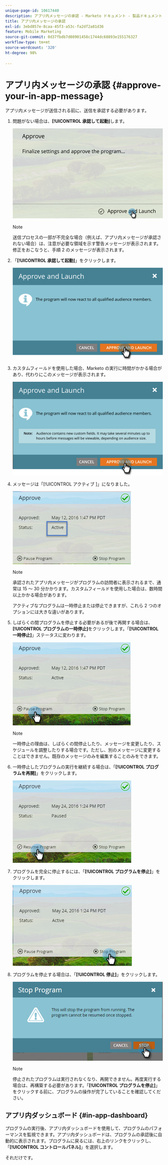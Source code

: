```yaml
---
unique-page-id: 10617440
description: アプリ内メッセージの承認 - Marketo ドキュメント - 製品ドキュメント
title: アプリ内メッセージの承認
exl-id: 3ebd857e-8caa-45f3-a53c-fa2df2a81d36
feature: Mobile Marketing
source-git-commit: 0d37fbdb7d08901458c1744dc68893e155176327
workflow-type: tm+mt
source-wordcount: '320'
ht-degree: 98%

---
```


# アプリ内メッセージの承認 {#approve-your-in-app-message}

アプリ内メッセージが送信される前に、送信を承認する必要があります。

1. 問題がない場合は、**[!UICONTROL 承認して起動]**&#x200B;します。

   ![](assets/pasted-image-at-2016-05-31-02-08-pm-281-29.png)

   >[!NOTE]
   >
   >送信プロセスの一部が不完全な場合（例えば、アプリ内メッセージが承認されない場合）は、注意が必要な領域を示す警告メッセージが表示されます。修正をおこなうと、手順 2 のメッセージが表示されます。

1. 「**[!UICONTROL 承認して起動]**」をクリックします。

   ![](assets/pasted-image-at-2016-05-31-02-08-pm.png)

1. カスタムフィールドを使用した場合、Marketo の実行に時間がかかる場合があり、代わりにこのメッセージが表示されます。

   ![](assets/pasted-image-at-2016-05-31-02-09-pm.png)

1. メッセージは「[!UICONTROL  アクティブ ]」になりました。

   ![](assets/image2016-5-12-13-3a49-3a5.png)

   >[!NOTE]
   >
   >承認されたアプリ内メッセージがプログラムの訪問者に表示されるまで、通常は 15 ～ 30 分かかります。カスタムフィールドを使用した場合は、数時間以上かかる場合があります。

   アクティブなプログラムは一時停止または停止できますが、これら 2 つのオプションには大きな違いがあります。

1. しばらくの間プログラムを停止する必要があるが後で再開する場合は、**[!UICONTROL プログラムの一時停止]**&#x200B;をクリックします。「**[!UICONTROL 一時停止]**」ステータスに変わります。

   ![](assets/image2016-5-12-13-3a50-3a26.png)

   >[!NOTE]
   >
   >一時停止の理由は、しばらくの間停止したり、メッセージを変更したり、スケジュールを調整したりする場合です。ただし、別のメッセージに変更することはできません。既存のメッセージのみを編集することのみをできます。

1. 一時停止したプログラムの実行を継続する場合は、「**[!UICONTROL プログラムを再開]**」をクリックします。

   ![](assets/image2016-5-24-13-3a26-3a43.png)

1. プログラムを完全に停止するには、「**[!UICONTROL プログラムを停止]**」をクリックします。

   ![](assets/image2016-5-24-13-3a29-3a35.png)

1. プログラムを停止する場合は、「**[!UICONTROL 停止]**」をクリックします。

   ![](assets/image2016-5-24-13-3a31-3a22.png)

   >[!NOTE]
   >
   >停止されたプログラムは実行されなくなり、再開できません。再度実行する場合は、再構築する必要があります。「**[!UICONTROL プログラムを停止]**」をクリックする前に、プログラムの操作が完了していることを確認してください。

## アプリ内ダッシュボード {#in-app-dashboard}

プログラムの実行後、アプリ内ダッシュボードを使用して、プログラムのパフォーマンスを監視できます。アプリ内ダッシュボードは、プログラムの承認後に自動的に表示されます。プログラムに戻るには、右上のリンクをクリックし、「**[!UICONTROL コントロールパネル]**」を選択します。

それだけです。
